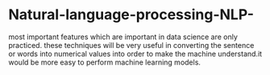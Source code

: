# Natural-language-processing-NLP-
most important features which are important in data science are only practiced. these techniques will be very useful in converting the sentence or words into numerical values into order to make the machine understand.it would be more easy to perform machine learning models.
